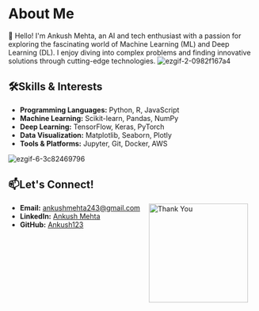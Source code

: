 # About Me
<span>👋 Hello! I'm Ankush Mehta, an AI and tech enthusiast with a passion for exploring the fascinating world of Machine Learning (ML) and Deep Learning (DL). I enjoy diving into complex problems and finding innovative solutions through cutting-edge technologies. ![ezgif-2-0982f167a4](https://github.com/user-attachments/assets/15f0811f-86b3-43d7-afcc-55cc5c8ad781) </span>


## 🛠️Skills & Interests
- <b>Programming Languages:</b> Python, R, JavaScript
- <b>Machine Learning:</b> Scikit-learn, Pandas, NumPy
- <b>Deep Learning:</b> TensorFlow, Keras, PyTorch                                        
- <b>Data Visualization:</b> Matplotlib, Seaborn, Plotly
- <b>Tools & Platforms:</b> Jupyter, Git, Docker, AWS 

![ezgif-6-3c82469796](https://github.com/user-attachments/assets/1131f438-6768-4d5f-88fe-bfeb8ef9f380)

## 📫Let's Connect!
<div>
  <img src="https://cdn.dribbble.com/users/3497212/screenshots/11476810/media/c18175dc05724f0c933fa8f49b2ff875.gif" alt="Thank You" align="right" width="200" style="padding-right: 20px;"/>
</div>
  <ul>
    <li><b>Email:</b> <a href="mailto:ankushmehta243@gmail.com">ankushmehta243@gmail.com</a></li>
    <li><b>LinkedIn:</b> <a href="https://www.linkedin.com/in/i-ankush-mehta/">Ankush Mehta</a></li>
    <li><b>GitHub:</b> <a href="https://github.com/ankushmehta123">Ankush123</a></li>
  </ul>
